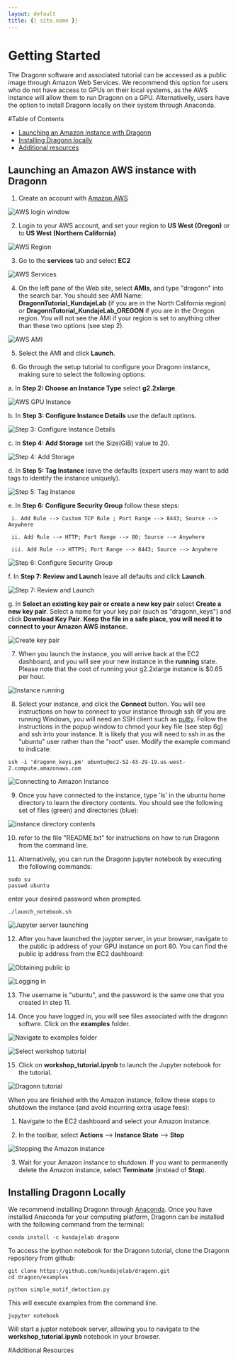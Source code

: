 ```yaml
---
layout: default
title: {{ site.name }}
---
```


# Getting Started 
The Dragonn software and associated tutorial can be accessed as a public image through Amazon Web Services. We recommend this option for users who 
do not have access to GPUs on their local systems, as the AWS instance will allow them to run Dragonn on a GPU. Alternativelly, users have the option to install 
Dragonn locally on their system through Anaconda. 

#Table of Contents
 - [Launching an Amazon instance with Dragonn](#launching-an-amazon-instance-with-dragonn)  
 - [Installing Dragonn locally](#installing-dragonn-locally) 
 - [Additional resources](#additional-resources) 



## Launching an Amazon AWS instance with Dragonn 

1. Create an account with [Amazon AWS](<http://www.aws.amazon.com>)

 ![AWS login window](https://github.com/annashcherbina/dragonn/blob/gh-pages-jekyll/images/aws_login.png "AWS Login Window")

2. Login to your AWS account, and set your region to **US West (Oregon)** or to **US West (Northern California)**

 ![AWS Region](https://github.com/annashcherbina/dragonn/blob/gh-pages-jekyll/images/aws_region.png "AWS Select Region")

3. Go to the **services** tab and select **EC2**

 ![AWS Services](https://github.com/annashcherbina/dragonn/blob/gh-pages-jekyll/images/aws_services.png "AWS Services")

4. On the left pane of the Web site, select **AMIs**, and type "dragonn" into the search bar. You should see AMI Name: **DragonnTutorial_KundajeLab** (if you are in the North California region) 
or **DragonnTutorial_KundajeLab_OREGON** if you are in the Oregon region. You will not see the AMI if your region is set to anything other than these two options (see step 2). 

 ![AWS AMI](https://github.com/annashcherbina/dragonn/blob/gh-pages-jekyll/images/aws_ami.png "AWS AMI")

5. Select the AMI and click **Launch**. 

6. Go through the setup tutorial  to configure your Dragonn instance, making sure to select the following options: 

  a. In **Step 2: Choose an Instance Type** select **g2.2xlarge**.  

   ![AWS GPU Instance](https://github.com/annashcherbina/dragonn/blob/gh-pages-jekyll/images/aws_gpuinstance.png "AWS GPU Instance")

  b. In **Step 3: Configure Instance Details** use the default options. 

   ![Step 3: Configure Instance Details](https://github.com/annashcherbina/dragonn/blob/gh-pages-jekyll/images/aws_step3.png "Step 3: Configure Instance Details")

  c. In **Step 4: Add Storage** set the Size(GiB) value to 20. 

   ![Step 4: Add Storage](https://github.com/annashcherbina/dragonn/blob/gh-pages-jekyll/images/aws_step4.png "Step 4: Add Storage")

  d. In **Step 5: Tag Instance** leave the defaults (expert users may want to add tags to identify the instance uniquely). 

   ![Step 5: Tag Instance](https://github.com/annashcherbina/dragonn/blob/gh-pages-jekyll/images/aws_step5.png "Step 5: Tag Instance")

  e. In **Step 6: Configure Security Group** follow these steps: 

     i. Add Rule --> Custom TCP Rule ; Port Range --> 8443; Source --> Anywhere 

     ii. Add Rule --> HTTP; Port Range --> 80; Source --> Anywhere 

     iii. Add Rule --> HTTPS; Port Range --> 8443; Source --> Anywhere
 
   ![Step 6: Configure Security Group](https://github.com/annashcherbina/dragonn/blob/gh-pages-jekyll/images/aws_step6.png "Step 6: Configure Security Group")

  f. In **Step 7: Review and Launch** leave all defaults and click **Launch**. 

   ![Step 7: Review and Launch](https://github.com/annashcherbina/dragonn/blob/gh-pages-jekyll/images/aws_step7.png "Step 7: Review and Launch")

  g. In **Select an existing key pair or create a new key pair** select **Create a new key pair**. Select a name for your key pair (such as "dragonn_keys") and click **Download Key Pair**. 
     **Keep the file in a safe place, you will need it to connect to your Amazon AWS instance.** 

   ![Create key pair](https://github.com/annashcherbina/dragonn/blob/gh-pages-jekyll/images/aws_keypair.png "Create key pair")

7. When you launch the instance, you will arrive back at the EC2 dashboard, and you will see your new instance in the **running** state. Please note that the cost of running your g2.2xlarge instance 
is $0.65 per hour. 

 ![Instance running](https://github.com/annashcherbina/dragonn/blob/gh-pages-jekyll/images/aws_running.png "Instance running")

8. Select your instance, and click the **Connect** button. You will see instructions on how to connect to your instance through ssh (If you are running Windows, you will need an SSH client such as [putty](<http://www.chiark.greenend.org.uk/~sgtatham/putty/>). Follow the instructions in the popup window to chmod your key file (see step 6g) and ssh into your instance. It is likely that you will need to ssh in as the "ubuntu" user rather than the "root" user. Modify the example command to indicate:
 ```
 ssh -i 'dragonn_keys.pm' ubuntu@ec2-52-43-29-19.us-west-2.compute.amazonaws.com
 ```
 ![Connecting to Amazon Instance](https://github.com/annashcherbina/dragonn/blob/gh-pages-jekyll/images/aws_connect.png "Connecting to Amazon Instance")

9. Once you have connected to the instance, type 'ls' in the ubuntu home directory to learn the directory contents. You should see the following set of files (green) and directories (blue): 

 ![instance directory contents](https://github.com/annashcherbina/dragonn/blob/gh-pages-jekyll/images/aws_ls.png "Connecting to Amazon Instance")

10. refer to the file "README.txt" for instructions on how to run Dragonn from the command line. 

11. Alternatively, you can run the Dragonn jupyter notebook by executing the following commands: 
 ```
 sudo su 
 passwd ubuntu 
 ```
 enter your desired password when prompted.

 ```
 ./launch_notebook.sh 
 ```
 ![Jupyter server launching](https://github.com/annashcherbina/dragonn/blob/gh-pages-jekyll/images/aws_launch.png "Jupyter server launching")

12. After you have launched the juypter server, in your browser, navigate to the public ip address of your GPU instance on port 80. You can find the public ip address from the EC2 dashboard: 

 ![Obtaining public ip](https://github.com/annashcherbina/dragonn/blob/gh-pages-jekyll/images/aws_publicip.png "Obtaining public ip")

 ![Logging in](https://github.com/annashcherbina/dragonn/blob/gh-pages-jekyll/images/aws_login_browser.png "Logging in")

13. The username is "ubuntu", and the password is the same one that you created in step 11. 

14. Once you have logged in, you will see files associated with the dragonn softwre. Click on the **examples** folder. 

 ![Navigate to examples folder](https://github.com/annashcherbina/dragonn/blob/gh-pages-jekyll/images/aws_notebook.png "Navigate to examples folder")

 ![Select workshop tutorial](https://github.com/annashcherbina/dragonn/blob/gh-pages-jekyll/images/aws_notebook2.png "Select workshop tutorial")

15. Click on **workshop_tutorial.ipynb** to launch the Jupyter notebook for the tutorial. 

 ![Dragonn tutorial](https://github.com/annashcherbina/dragonn/blob/gh-pages-jekyll/images/aws_notebook_3.png "Dragonn tutorial")

When you are finished with the Amazon instance, follow these steps to shutdown the instance (and avoid incurring extra usage fees): 

1. Navigate to the EC2 dashboard and select your Amazon instance. 

2. In the toolbar, select **Actions** --> **Instance State** --> **Stop**

  ![Stopping the Amazon instance](https://github.com/annashcherbina/dragonn/blob/gh-pages-jekyll/images/aws_shutdown.png "Stopping the Amazon instance")

3. Wait for your Amazon instance to shutdown. If you want to permanently delete the Amazon instance, select **Terminate** (instead of **Stop**). 

## Installing Dragonn Locally 

We recommend installing Dragonn through [Anaconda](<http://www.continuum.io/downloads>).
Once you have installed Anaconda for your computing platform, Dragonn can be installed with the following command from the terminal:

```
conda install -c kundajelab dragonn 
``` 

To access the ipython notebook for the Dragonn tutorial, clone the Dragonn repository from github: 

```
git clone https://github.com/kundajelab/dragonn.git
cd dragonn/examples 
```

```
python simple_motif_detection.py 
```

This will execute examples from the command line. 

```
jupyter notebook 
```

Will start a jupter notebook server, allowing you to navigate to the **workshop_tutorial.ipynb** notebook in your browser. 



#Additional Resources
